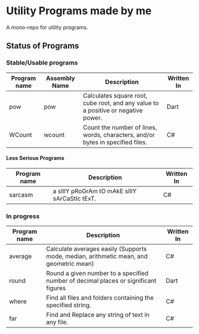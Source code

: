 # Utility Programs made by me
A mono-repo for utility programs.

## Status of Programs

### Stable/Usable programs
| Program name | Assembly Name | Description | Written  In |
|-|-|-|-|
| pow | pow | Calculates square root, cube root, and any value to a positive or negative power. | Dart |
| WCount | wcount | Count the number of lines, words, characters, and/or bytes in specified files. | C# |

#### Less Serious Programs
| Program name | Description | Written  In |
|-|-|-|
| sarcasm | a sIllY pRoGrAm tO mAkE sIllY sArCaStIc tExT. | C# |

### In progress 
| Program name | Description | Written  In |
|-|-|-|
| average | Calculate averages easily (Supports mode, median, arithmetic mean, and geometric mean) | C# |
| round | Round a given number to a specified number of decimal places or significant figures | Dart |
| where | Find all files and folders containing the specified string. | C# |
| far | Find and Replace any string of text in any file. | C# |
